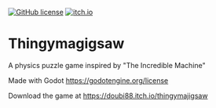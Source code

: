 [![GitHub license](https://img.shields.io/github/license/Doubi88/thingymajigsaw)](https://github.com/Doubi88/thingymajigsaw/blob/master/LICENSE)
[![itch.io](https://img.shields.io/badge/itch.io-windows%20%7C%20Linux%20%7C%20MacOS-lightgrey)](https://doubi88.itch.io/thingymajigsaw)
# Thingymagigsaw #

A physics puzzle game inspired by "The Incredible Machine"

Made with Godot https://godotengine.org/license

Download the game at https://doubi88.itch.io/thingymajigsaw
